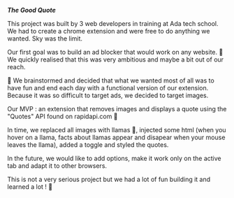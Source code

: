 ***The Good Quote***

This project was built by 3 web developers in training at Ada tech school. We had to create a chrome extension and were free to do anything we wanted. Sky was the limit.

Our first goal was to build an ad blocker that would work on any website. 🎯 We quickly realised that this was very ambitious and maybe a bit out of our reach.

🧠 We brainstormed and decided that what we wanted most of all was to have fun and end each day with a functional version of our extension. Because it was so difficult to target ads, we decided to target images.

Our MVP : an extension that removes images and displays a quote using the "Quotes" API found on rapidapi.com 📜

In time, we replaced all images with llamas 🦙, injected some html (when you hover on a llama, facts about llamas appear and disapear when your mouse leaves the llama), added a toggle and styled the quotes.

In the future, we would like to add options, make it work only on the active tab and adapt it to other browsers.

This is not a very serious project but we had a lot of fun building it and learned a lot ! 🎉
